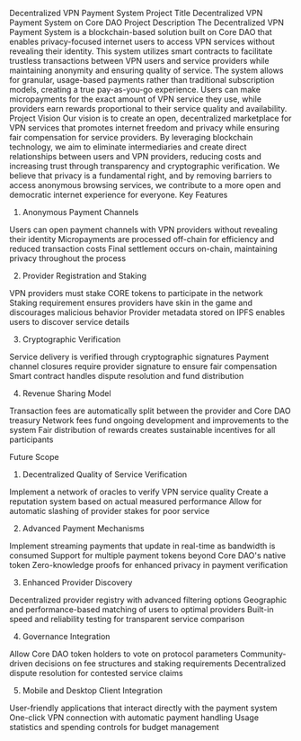 Decentralized VPN Payment System
Project Title
Decentralized VPN Payment System on Core DAO
Project Description
The Decentralized VPN Payment System is a blockchain-based solution built on Core DAO that enables privacy-focused internet users to access VPN services without revealing their identity. This system utilizes smart contracts to facilitate trustless transactions between VPN users and service providers while maintaining anonymity and ensuring quality of service.
The system allows for granular, usage-based payments rather than traditional subscription models, creating a true pay-as-you-go experience. Users can make micropayments for the exact amount of VPN service they use, while providers earn rewards proportional to their service quality and availability.
Project Vision
Our vision is to create an open, decentralized marketplace for VPN services that promotes internet freedom and privacy while ensuring fair compensation for service providers. By leveraging blockchain technology, we aim to eliminate intermediaries and create direct relationships between users and VPN providers, reducing costs and increasing trust through transparency and cryptographic verification.
We believe that privacy is a fundamental right, and by removing barriers to access anonymous browsing services, we contribute to a more open and democratic internet experience for everyone.
Key Features
1. Anonymous Payment Channels

Users can open payment channels with VPN providers without revealing their identity
Micropayments are processed off-chain for efficiency and reduced transaction costs
Final settlement occurs on-chain, maintaining privacy throughout the process

2. Provider Registration and Staking

VPN providers must stake CORE tokens to participate in the network
Staking requirement ensures providers have skin in the game and discourages malicious behavior
Provider metadata stored on IPFS enables users to discover service details

3. Cryptographic Verification

Service delivery is verified through cryptographic signatures
Payment channel closures require provider signature to ensure fair compensation
Smart contract handles dispute resolution and fund distribution

4. Revenue Sharing Model

Transaction fees are automatically split between the provider and Core DAO treasury
Network fees fund ongoing development and improvements to the system
Fair distribution of rewards creates sustainable incentives for all participants

Future Scope
1. Decentralized Quality of Service Verification

Implement a network of oracles to verify VPN service quality
Create a reputation system based on actual measured performance
Allow for automatic slashing of provider stakes for poor service

2. Advanced Payment Mechanisms

Implement streaming payments that update in real-time as bandwidth is consumed
Support for multiple payment tokens beyond Core DAO's native token
Zero-knowledge proofs for enhanced privacy in payment verification

3. Enhanced Provider Discovery

Decentralized provider registry with advanced filtering options
Geographic and performance-based matching of users to optimal providers
Built-in speed and reliability testing for transparent service comparison

4. Governance Integration

Allow Core DAO token holders to vote on protocol parameters
Community-driven decisions on fee structures and staking requirements
Decentralized dispute resolution for contested service claims

5. Mobile and Desktop Client Integration

User-friendly applications that interact directly with the payment system
One-click VPN connection with automatic payment handling
Usage statistics and spending controls for budget management
